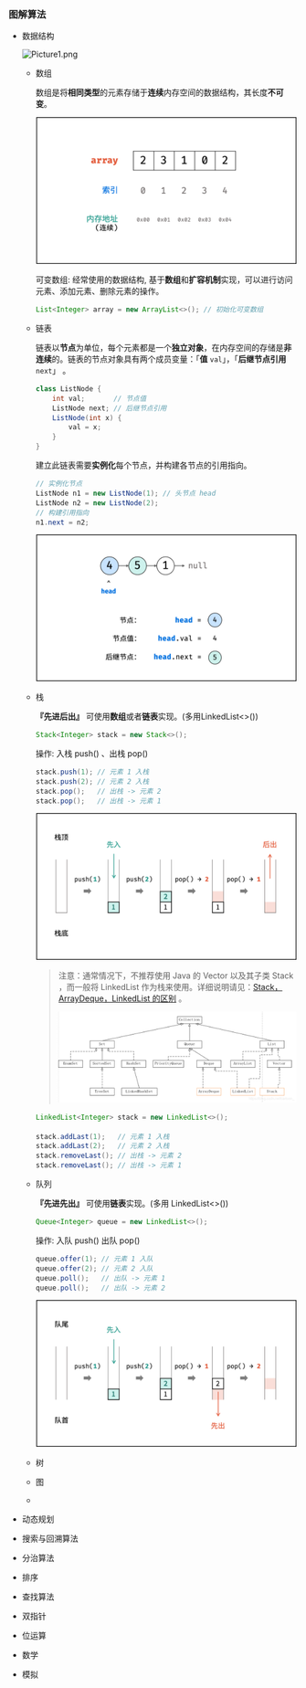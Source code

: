 ### 图解算法

- 数据结构

  ![Picture1.png](https://pic.leetcode-cn.com/1599638810-SZDwfK-Picture1.png)

  - 数组

    数组是将**相同类型**的元素存储于**连续**内存空间的数据结构，其长度**不可变**。

    ![Picture2.png](图捷算法.assets/1599587176-JAxwpf-Picture2.png)

    

    可变数组: 经常使用的数据结构, 基于**数组**和**扩容机制**实现，可以进行访问元素、添加元素、删除元素的操作。

    ```java
    List<Integer> array = new ArrayList<>(); // 初始化可变数组
    ```

    

  - 链表

    链表以**节点**为单位，每个元素都是一个**独立对象**，在内存空间的存储是**非连续**的。链表的节点对象具有两个成员变量：「**值** `val`」，「**后继节点引用** `next`」 。

    ```java
    class ListNode {
        int val;       // 节点值
        ListNode next; // 后继节点引用
        ListNode(int x) { 
            val = x; 
        }
    }
    ```

    建立此链表需要**实例化**每个节点，并构建各节点的引用指向。

    ```java
    // 实例化节点
    ListNode n1 = new ListNode(1); // 头节点 head
    ListNode n2 = new ListNode(2);
    // 构建引用指向
    n1.next = n2;
    ```

    ![Picture3.png](图捷算法.assets/1599578767-zgLjYw-Picture3.png)

  - 栈

    **『先进后出』** 可使用**数组**或者**链表**实现。(多用LinkedList<>())

    ```java
    Stack<Integer> stack = new Stack<>();
    ```

    操作: 入栈 push() 、出栈 pop() 

    ```java
    stack.push(1); // 元素 1 入栈
    stack.push(2); // 元素 2 入栈
    stack.pop();   // 出栈 -> 元素 2
    stack.pop();   // 出栈 -> 元素 1
    ```

    ![Picture4.png](图捷算法.assets/1599578767-ZifMEX-Picture4.png)

    > 注意：通常情况下，不推荐使用 Java 的 Vector 以及其子类 Stack ，而一般将 LinkedList 作为栈来使用。详细说明请见：[Stack，ArrayDeque，LinkedList 的区别](https://blog.csdn.net/cartoon_/article/details/87992743) 。
    >
    > ![Collection继承树](图捷算法.assets/20190227211326757.png)

    ```java
    LinkedList<Integer> stack = new LinkedList<>();
    
    stack.addLast(1);   // 元素 1 入栈
    stack.addLast(2);   // 元素 2 入栈
    stack.removeLast(); // 出栈 -> 元素 2
    stack.removeLast(); // 出栈 -> 元素 1
    ```

    

  - 队列

    **『先进先出』** 可使用**链表**实现。(多用 LinkedList<>())

    ```java
    Queue<Integer> queue = new LinkedList<>();
    ```

    操作: 入队 push() 出队 pop()

    ```java
    queue.offer(1); // 元素 1 入队
    queue.offer(2); // 元素 2 入队
    queue.poll();   // 出队 -> 元素 1
    queue.poll();   // 出队 -> 元素 2
    ```

    ![Picture5.png](图捷算法.assets/1599588416-Majmwh-Picture5.png)

    

  - 树

    

  - 图

  - 

- 动态规划

- 搜索与回溯算法

- 分治算法

- 排序

- 查找算法

- 双指针

- 位运算

- 数学













- 模拟

  